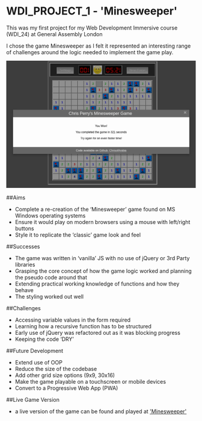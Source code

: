 # WDI_PROJECT_1 - 'Minesweeper'
This was my first project for my Web Development Immersive course (WDI_24) at General Assembly London

I chose the game Minesweeper as I felt it represented an interesting range of challenges around the logic needed to implement the game play.

![Winning game play](docs/winning_game.png)

##Aims
- Complete a re-creation of the ‘Minesweeper’ game found on MS Windows operating systems
- Ensure it would play on modern browsers using a mouse with left/right buttons
- Style it to replicate the ‘classic’ game look and feel

##Successes
- The game was written in ‘vanilla’ JS with no use of jQuery or 3rd Party libraries
- Grasping the core concept of how the game logic worked and planning the pseudo code around that
- Extending practical working knowledge of functions and how they behave
- The styling worked out well

##Challenges
- Accessing variable values in the form required
- Learning how a recursive function has to be structured
- Early use of jQuery was refactored out as it was blocking progress
- Keeping the code ‘DRY’

##Future Development
- Extend use of OOP
- Reduce the size of the codebase
- Add other grid size options (9x9, 30x16)
- Make the game playable on a touchscreen or mobile devices
- Convert to a Progressive Web App (PWA)

##Live Game Version
- a live version of the game can be found and played at ['Minesweeper'](https://frozen-eyrie-56010.herokuapp.com/)

